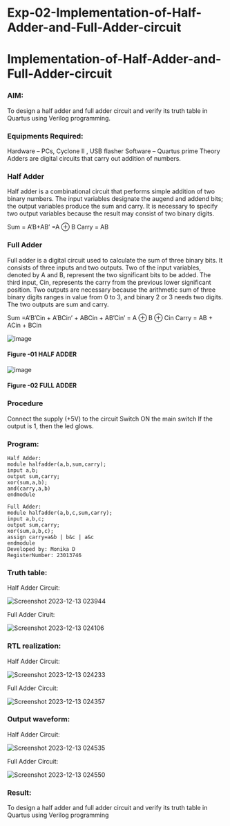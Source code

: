 # Exp-02-Implementation-of-Half-Adder-and-Full-Adder-circuit

# Implementation-of-Half-Adder-and-Full-Adder-circuit
### AIM:
To design a half adder and full adder circuit and verify its truth table in Quartus using Verilog programming.

### Equipments Required:
Hardware – PCs, Cyclone II , USB flasher
Software – Quartus prime
Theory
Adders are digital circuits that carry out addition of numbers.

### Half Adder
Half adder is a combinational circuit that performs simple addition of two binary numbers. The input variables designate the augend and addend bits; the output variables produce the sum and carry. It is necessary to specify two output variables because the result may consist of two binary digits.

Sum = A’B+AB’ =A ⊕ B Carry = AB

### Full Adder
Full adder is a digital circuit used to calculate the sum of three binary bits. It consists of three inputs and two outputs. Two of the input variables, denoted by A and B, represent the two significant bits to be added. The third input, Cin, represents the carry from the previous lower significant position. Two outputs are necessary because the arithmetic sum of three binary digits ranges in value from 0 to 3, and binary 2 or 3 needs two digits. The two outputs are sum and carry.

Sum =A’B’Cin + A’BCin’ + ABCin + AB’Cin’ = A ⊕ B ⊕ Cin Carry = AB + ACin + BCin

 ![image](https://user-images.githubusercontent.com/36288975/163552156-a13e5a56-c638-4110-97d9-8896907c8d25.png)

#### Figure -01 HALF ADDER 


![image](https://user-images.githubusercontent.com/36288975/163552057-b3547877-6d07-45b4-b7e0-bcfebfad9e1d.png)

#### Figure -02 FULL ADDER 

### Procedure

Connect the supply (+5V) to the circuit
Switch ON the main switch
If the output is 1, then the led glows.
### Program:
~~~
Half Adder:
module halfadder(a,b,sum,carry);
input a,b;
output sum,carry;
xor(sum,a,b);
and(carry,a,b)
endmodule

Full Adder:
module halfadder(a,b,c,sum,carry);
input a,b,c;
output sum,carry;
xor(sum,a,b,c);
assign carry=a&b | b&c | a&c
endmodule
Developed by: Monika D
RegisterNumber: 23013746  
~~~
### Truth table:
Half Adder Circuit:

![Screenshot 2023-12-13 023944](https://github.com/dhanamoni/Exp-02-Implementation-of-Half-Adder-and-Full-Adder-circuit/assets/151629757/e5b46df2-82da-4f5c-8101-b7aa08b8680e)

Full Adder Ciruit:

![Screenshot 2023-12-13 024106](https://github.com/dhanamoni/Exp-02-Implementation-of-Half-Adder-and-Full-Adder-circuit/assets/151629757/56f7f85f-c4f5-4b94-a479-b33177f63870)

### RTL realization:
Half Adder Circuit:

![Screenshot 2023-12-13 024233](https://github.com/dhanamoni/Exp-02-Implementation-of-Half-Adder-and-Full-Adder-circuit/assets/151629757/e9ad806a-69c3-4578-b4d9-05b055e2a14c)

Full Adder Circuit:

![Screenshot 2023-12-13 024357](https://github.com/dhanamoni/Exp-02-Implementation-of-Half-Adder-and-Full-Adder-circuit/assets/151629757/2f4173a1-eacf-487b-9bad-50e456606ed6)

### Output waveform:
Half Adder Circuit:

![Screenshot 2023-12-13 024535](https://github.com/dhanamoni/Exp-02-Implementation-of-Half-Adder-and-Full-Adder-circuit/assets/151629757/bec02bff-dc12-497f-8b99-5a11c847753d)

Full Adder Circuit:

![Screenshot 2023-12-13 024550](https://github.com/dhanamoni/Exp-02-Implementation-of-Half-Adder-and-Full-Adder-circuit/assets/151629757/5e96961b-ce7f-4246-b321-e6b6215e942a)

### Result:
To design a half adder and full adder circuit and verify its truth table in Quartus using Verilog programming
